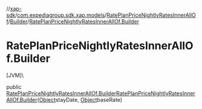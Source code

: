 //[xap-sdk](../../../../index.md)/[com.expediagroup.sdk.xap.models](../../index.md)/[RatePlanPriceNightlyRatesInnerAllOf](../index.md)/[Builder](index.md)/[RatePlanPriceNightlyRatesInnerAllOf.Builder](-rate-plan-price-nightly-rates-inner-all-of.-builder.md)

# RatePlanPriceNightlyRatesInnerAllOf.Builder

[JVM]\

public [RatePlanPriceNightlyRatesInnerAllOf.Builder](index.md)[RatePlanPriceNightlyRatesInnerAllOf.Builder](-rate-plan-price-nightly-rates-inner-all-of.-builder.md)([Object](https://docs.oracle.com/javase/8/docs/api/java/lang/Object.html)stayDate, [Object](https://docs.oracle.com/javase/8/docs/api/java/lang/Object.html)baseRate)
